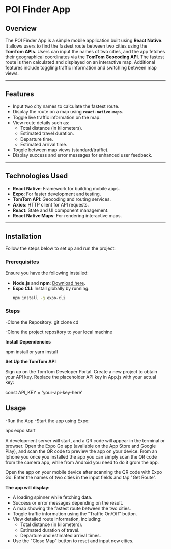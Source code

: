 # POI Finder App

## Overview

The POI Finder App is a simple mobile application built using **React Native**. It allows users to find the fastest route between two cities using the **TomTom APIs**. Users can input the names of two cities, and the app fetches their geographical coordinates via the **TomTom Geocoding API**. The fastest route is then calculated and displayed on an interactive map. Additional features include toggling traffic information and switching between map views.

---

## Features

- Input two city names to calculate the fastest route.
- Display the route on a map using **`react-native-maps`**.
- Toggle live traffic information on the map.
- View route details such as:
  - Total distance (in kilometers).
  - Estimated travel duration.
  - Departure time.
  - Estimated arrival time.
- Toggle between map views (standard/traffic).
- Display success and error messages for enhanced user feedback.

---

## Technologies Used

- **React Native**: Framework for building mobile apps.
- **Expo**: For faster development and testing.
- **TomTom API**: Geocoding and routing services.
- **Axios**: HTTP client for API requests.
- **React**: State and UI component management.
- **React Native Maps**: For rendering interactive maps.

---

## Installation

Follow the steps below to set up and run the project:

### Prerequisites

Ensure you have the following installed:
- **Node.js** and **npm**: [Download here](https://nodejs.org/).
- **Expo CLI**: Install globally by running:
  ```bash
  npm install -g expo-cli

### Steps
-Clone the Repository:
git clone <repository-url>
cd <project-directory>

-Clone the project repository to your local machine

**Install Dependencies**

npm install
or
yarn install


**Set Up the TomTom API**

Sign up on the TomTom Developer Portal.
Create a new project to obtain your API key.
Replace the placeholder API key in App.js with your actual key:

const API_KEY = 'your-api-key-here'

## Usage

-Run the App
-Start the app using Expo:

npx expo start

A development server will start, and a QR code will appear in the terminal or browser.
Open the Expo Go app (available on the App Store and Google Play), and scan the QR code to preview the app on your device.
From an Iphone you once you installed the app you can simply scan the QR code from the camera app, while from Android you need to do it grom the app.

Open the app on your mobile device after scanning the QR code with Expo Go. Enter the names of two cities in the input fields and tap "Get Route".

**The app will display:**

- A loading spinner while fetching data.  
- Success or error messages depending on the result.  
- A map showing the fastest route between the two cities.  
- Toggle traffic information using the "Traffic On/Off" button.  
- View detailed route information, including:  
  - Total distance (in kilometers).  
  - Estimated duration of travel.  
  - Departure and estimated arrival times.  
- Use the "Close Map" button to reset and input new cities.

